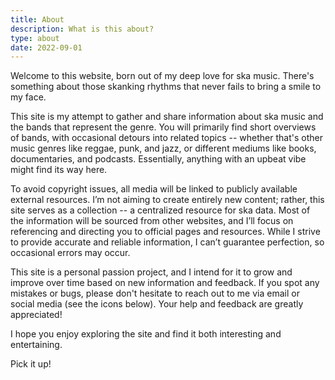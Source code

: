 ```yaml
---
title: About
description: What is this about?
type: about
date: 2022-09-01
---
```


Welcome to this website, born out of my deep love for ska music. There's something about those skanking rhythms that never fails to bring a smile to my face.

This site is my attempt to gather and share information about ska music and the bands that represent the genre.
You will primarily find short overviews of bands, with occasional detours into related topics -- whether that's other music genres like reggae, punk, and jazz, or different mediums like books, documentaries, and podcasts. Essentially, anything with an upbeat vibe might find its way here.

To avoid copyright issues, all media will be linked to publicly available external resources.
I’m not aiming to create entirely new content; rather, this site serves as a collection -- a centralized resource for ska data. Most of the information will be sourced from other websites, and I’ll focus on referencing and directing you to official pages and resources. While I strive to provide accurate and reliable information, I can’t guarantee perfection, so occasional errors may occur.

This site is a personal passion project, and I intend for it to grow and improve over time based on new information and feedback. If you spot any mistakes or bugs, please don't hesitate to reach out to me via email or social media (see the icons below). Your help and feedback are greatly appreciated!

I hope you enjoy exploring the site and find it both interesting and entertaining.

Pick it up!